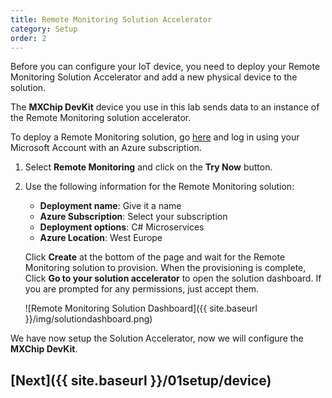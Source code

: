 ```yaml
---
title: Remote Monitoring Solution Accelerator
category: Setup
order: 2
---
```


Before you can configure your IoT device, you need to deploy your Remote Monitoring Solution Accelerator and add a new physical device to the solution.

The **MXChip DevKit** device you use in this lab sends data to an instance of the Remote Monitoring solution accelerator. 

To deploy a Remote Monitoring solution, go [here](https://www.azureiotsolutions.com/Accelerators) and log in using your Microsoft Account with an Azure subscription. 

1. Select **Remote Monitoring** and click on the **Try Now** button. 

1. Use the following information for the Remote Monitoring solution:
    - **Deployment name**: Give it a name
    - **Azure Subscription**: Select your subscription
    - **Deployment options**: C# Microservices
    - **Azure Location**: West Europe 

    Click **Create** at the bottom of the page and wait for the Remote Monitoring solution to provision. When the provisioning is complete, Click **Go to your solution accelerator** to open the solution dashboard. If you are prompted for any permissions, just accept them.

    ![Remote Monitoring Solution Dashboard]({{ site.baseurl }}/img/solutiondashboard.png)


We have now setup the Solution Accelerator, now we will configure the **MXChip DevKit**.


## [Next]({{ site.baseurl }}/01setup/device)
